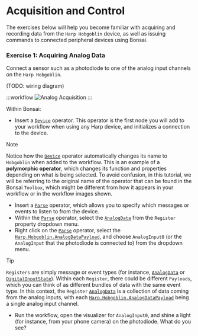 # Acquisition and Control

The exercises below will help you become familiar with acquiring and recording data from the `Harp Hobgoblin` device, as well as issuing commands to connected peripheral devices using Bonsai.

### Exercise 1: Acquiring Analog Data

Connect a sensor such as a photodiode to one of the analog input channels on the `Harp Hobgoblin`.

(TODO: wiring diagram)

:::workflow
![Analog Acquisition](../workflows/hobgoblin-helloworld.bonsai)
:::

Within Bonsai: 

- Insert a [`Device`] operator. This operator is the first node you will add to your workflow when using any Harp device, and initializes a connection to the device. 

> [!NOTE]
> Notice how the [`Device`] operator automatically changes its name to `Hobgoblin` when added to the workflow. This is an example of a **polymorphic operator**, which changes its function and properties depending on what is being selected. To avoid confusion, in this tutorial, we will be referring to the original name of the operator that can be found in the Bonsai `Toolbox`, which might be different from how it appears in your workflow or in the workflow images shown.

- Insert a [`Parse`] operator, which allows you to specify which messages or events to listen to from the device. 
- Within the [`Parse`] operator, select the [`AnalogData`] from the `Register` property dropdown menu. 
- Right click on the [`Parse`] operator, select the [`Harp.Hobgoblin.AnalogDataPayload`], and choose `AnalogInput0` (or the `AnalogInput` that the photodiode is connected to) from the dropdown menu.

> [!TIP]
> `Registers` are simply message or event types (for instance, [`AnalogData`] or [`DigitalInputState`]). Within each `Register`, there could be different `Payloads`, which you can think of as different bundles of data with the same event type. In this context, the `Register` [`AnalogData`] is a collection of data coming from the analog inputs, with each [`Harp.Hobgoblin.AnalogDataPayload`] being a single analog input channel.

- Run the workflow, open the visualizer for `AnalogInput0`, and shine a light (for instance, from your phone camera) on the photodiode. What do you see?

<!--Reference Style Links -->
[`Device`]: xref:Harp.Hobgoblin.Device
[`Parse`]: xref:Harp.Hobgoblin.Parse
[`AnalogData`]: xref:Harp.Hobgoblin.AnalogData
[`DigitalInputState`]: xref:Harp.Hobgoblin.DigitalInputState
[`Harp.Hobgoblin.AnalogDataPayload`]: xref:Harp.Hobgoblin.AnalogDataPayload